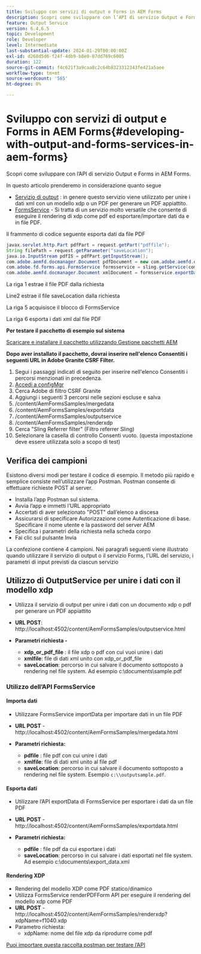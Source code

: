 ```yaml
---
title: Sviluppo con servizi di output e Forms in AEM Forms
description: Scopri come sviluppare con l’API di servizio Output e Forms in AEM Forms.
feature: Output Service
version: 6.4,6.5
topic: Development
role: Developer
level: Intermediate
last-substantial-update: 2024-01-29T00:00:00Z
exl-id: d268d5d6-f24f-4db9-b8e0-07dd769c6005
duration: 122
source-git-commit: f4c621f3a9caa8c2c64b8323312343fe421a5aee
workflow-type: tm+mt
source-wordcount: '565'
ht-degree: 0%

---
```


# Sviluppo con servizi di output e Forms in AEM Forms{#developing-with-output-and-forms-services-in-aem-forms}

Scopri come sviluppare con l’API di servizio Output e Forms in AEM Forms.

In questo articolo prenderemo in considerazione quanto segue

* [Servizio di output](https://developer.adobe.com/experience-manager/reference-materials/6-5/forms/javadocs/index.html?com/adobe/fd/output/api/OutputService.html) : in genere questo servizio viene utilizzato per unire i dati xml con un modello xdp o un PDF per generare un PDF appiattito.
* [FormsService](https://developer.adobe.com/experience-manager/reference-materials/6-5/forms/javadocs/com/adobe/fd/forms/api/FormsService.html) - Si tratta di un servizio molto versatile che consente di eseguire il rendering di xdp come pdf ed esportare/importare dati da e in file PDF.


Il frammento di codice seguente esporta dati da file PDF

```java
javax.servlet.http.Part pdfPart = request.getPart("pdffile");
String filePath = request.getParameter("saveLocation");
java.io.InputStream pdfIS = pdfPart.getInputStream();
com.adobe.aemfd.docmanager.Document pdfDocument = new com.adobe.aemfd.docmanager.Document(pdfIS);
com.adobe.fd.forms.api.FormsService formsservice = sling.getService(com.adobe.fd.forms.api.FormsService.class);
com.adobe.aemfd.docmanager.Document xmlDocument = formsservice.exportData(pdfDocument,com.adobe.fd.forms.api.DataFormat.Auto);
```

La riga 1 estrae il file PDF dalla richiesta

Line2 estrae il file saveLocation dalla richiesta

La riga 5 acquisisce il blocco di FormsService

La riga 6 esporta i dati xml dal file PDF

**Per testare il pacchetto di esempio sul sistema**

[Scaricare e installare il pacchetto utilizzando Gestione pacchetti AEM](assets/using-output-and-form-service-api.zip)




**Dopo aver installato il pacchetto, dovrai inserire nell&#39;elenco Consentiti i seguenti URL in Adobe Granite CSRF Filter.**

1. Segui i passaggi indicati di seguito per inserire nell&#39;elenco Consentiti i percorsi menzionati in precedenza.
1. [Accedi a configMgr](http://localhost:4502/system/console/configMgr)
1. Cerca Adobe di filtro CSRF Granite
1. Aggiungi i seguenti 3 percorsi nelle sezioni escluse e salva
1. /content/AemFormsSamples/mergedata
1. /content/AemFormsSamples/exportdata
1. /content/AemFormsSamples/outputservice
1. /content/AemFormsSamples/renderxdp
1. Cerca &quot;Sling Referrer filter&quot; (Filtro referrer Sling)
1. Selezionare la casella di controllo Consenti vuoto. (questa impostazione deve essere utilizzata solo a scopo di test)

## Verifica dei campioni

Esistono diversi modi per testare il codice di esempio. Il metodo più rapido e semplice consiste nell’utilizzare l’app Postman. Postman consente di effettuare richieste POST al server.

* Installa l’app Postman sul sistema.
* Avvia l’app e immetti l’URL appropriato
* Accertati di aver selezionato &quot;POST&quot; dall’elenco a discesa
* Assicurarsi di specificare Autorizzazione come Autenticazione di base. Specificare il nome utente e la password del server AEM
* Specifica i parametri della richiesta nella scheda corpo
* Fai clic sul pulsante Invia

La confezione contiene 4 campioni. Nei paragrafi seguenti viene illustrato quando utilizzare il servizio di output o il servizio Forms, l&#39;URL del servizio, i parametri di input previsti da ciascun servizio

## Utilizzo di OutputService per unire i dati con il modello xdp

* Utilizza il servizio di output per unire i dati con un documento xdp o pdf per generare un PDF appiattito
* **URL POST**: http://localhost:4502/content/AemFormsSamples/outputservice.html
* **Parametri richiesta -**

   * **xdp_or_pdf_file** : il file xdp o pdf con cui vuoi unire i dati
   * **xmlfile**: file di dati xml unito con xdp_or_pdf_file
   * **saveLocation**: percorso in cui salvare il documento sottoposto a rendering nel file system. Ad esempio c:\\documents\\sample.pdf

### Utilizzo dell’API FormsService

#### Importa dati

* Utilizzare FormsService importData per importare dati in un file PDF
* **URL POST** - http://localhost:4502/content/AemFormsSamples/mergedata.html

* **Parametri richiesta:**

   * **pdfile** : file pdf con cui unire i dati
   * **xmlfile**: file di dati xml unito al file pdf
   * **saveLocation**: percorso in cui salvare il documento sottoposto a rendering nel file system. Esempio `c:\\outputsample.pdf`.

#### Esporta dati

* Utilizzare l’API exportData di FormsService per esportare i dati da un file PDF
* **URL POST** - http://localhost:4502/content/AemFormsSamples/exportdata.html
* **Parametri richiesta:**

   * **pdfile** : file pdf da cui esportare i dati
   * **saveLocation**: percorso in cui salvare i dati esportati nel file system. Ad esempio c:\\documents\\export_data.xml

#### Rendering XDP

* Rendering del modello XDP come PDF statico/dinamico
* Utilizza FormsService renderPDFForm API per eseguire il rendering del modello xdp come PDF
* **URL POST** - http://localhost:4502/content/AemFormsSamples/renderxdp?xdpName=f1040.xdp
* Parametro richiesta:
   * xdpName: nome del file xdp da riprodurre come pdf

[Puoi importare questa raccolta postman per testare l’API](assets/UsingDocumentServicesInAEMForms.postman_collection.json)
